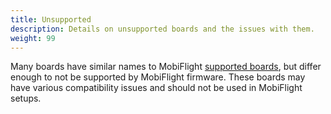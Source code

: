 ```yaml
---
title: Unsupported
description: Details on unsupported boards and the issues with them.
weight: 99
---
```

Many boards have similar names to MobiFlight [supported boards](../), but differ enough to not be supported
by MobiFlight firmware. These boards may have various compatibility issues and should not be used
in MobiFlight setups.